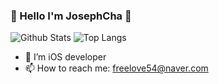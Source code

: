 ### 🤟 Hello I'm JosephCha 🤟
![Github Stats](https://github-readme-stats.vercel.app/api?username=joseph704&show_icons=true&theme=github_dark)
![Top Langs](https://github-readme-stats.vercel.app/api/top-langs/?username=joseph704&layout=compact&theme=github_dark&hide=python&hide=JavaScript&hide=HTML&hide=python&hide=CSS)
- 📱 I’m iOS developer
- 📫 How to reach me: freelove54@naver.com
